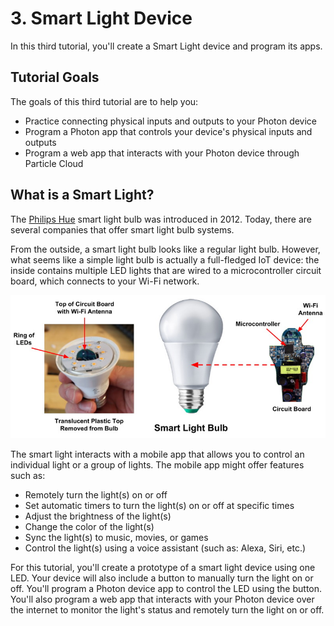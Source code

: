# 3. Smart Light Device

In this third tutorial, you'll create a Smart Light device and program its apps.

## Tutorial Goals

The goals of this third tutorial are to help you:

* Practice connecting physical inputs and outputs to your Photon device
* Program a Photon app that controls your device's physical inputs and outputs
* Program a web app that interacts with your Photon device through Particle Cloud

## What is a Smart Light?

The [Philips Hue](http://www2.meethue.com/en-us/) smart light bulb was introduced in 2012. Today, there are several companies that offer smart light bulb systems.

From the outside, a smart light bulb looks like a regular light bulb. However, what seems like a simple light bulb is actually a full-fledged IoT device:  the inside contains multiple LED lights that are wired to a microcontroller circuit board, which connects to your Wi-Fi network.

![](../../.gitbook/assets/smart-light-interior.jpg)

The smart light interacts with a mobile app that allows you to control an individual light or a group of lights. The mobile app might offer features such as:

* Remotely turn the light\(s\) on or off
* Set automatic timers to turn the light\(s\) on or off at specific times
* Adjust the brightness of the light\(s\)
* Change the color of the light\(s\)
* Sync the light\(s\) to music, movies, or games
* Control the light\(s\) using a voice assistant \(such as: Alexa, Siri, etc.\)

For this tutorial, you'll create a prototype of a smart light device using one LED. Your device will also include a button to manually turn the light on or off. You'll program a Photon device app to control the LED using the button. You'll also program a web app that interacts with your Photon device over the internet to monitor the light's status and remotely turn the light on or off.

